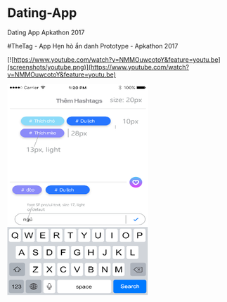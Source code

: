 # Dating-App
Dating App Apkathon 2017

#TheTag - App Hẹn hò ẩn danh Prototype - Apkathon 2017

[![https://www.youtube.com/watch?v=NMMOuwcotoY&feature=youtu.be](screenshots/youtube.png)](https://www.youtube.com/watch?v=NMMOuwcotoY&feature=youtu.be)





<img src="images/image1.png" width="320" height="480">


